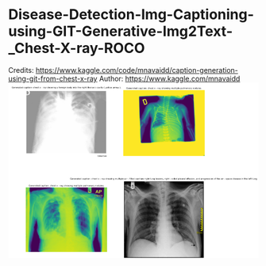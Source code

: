 # Disease-Detection-Img-Captioning-using-GIT-Generative-Img2Text-_Chest-X-ray-ROCO
Credits: https://www.kaggle.com/code/mnavaidd/caption-generation-using-git-from-chest-x-ray
Author: https://www.kaggle.com/mnavaidd
<img src='https://github.com/Jaykumaran/Disease-Detection-Img-Captioning-using-GIT-Generative-Img2Text-_Chest-X-ray-ROCO/blob/main/Screenshot%202023-11-23%20120651.png'>
